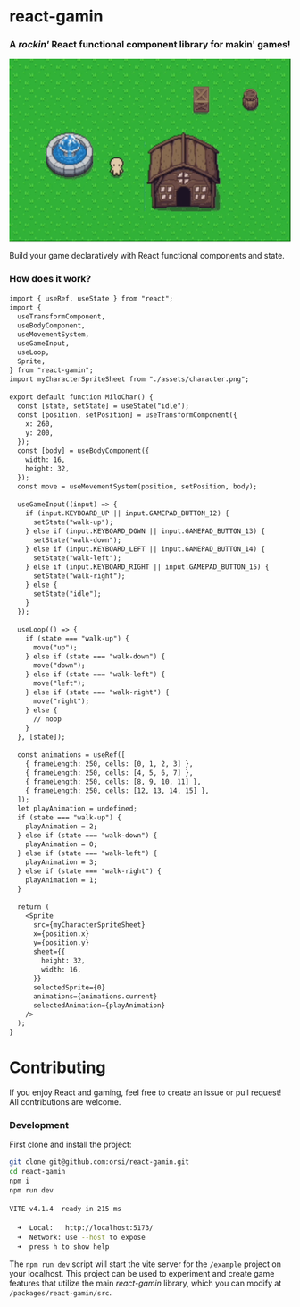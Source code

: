 # react-gamin

### A *rockin'* React functional component library for makin' games!  

![react-gamin](./react-gamin.gif?raw=true "react-gamin")

Build your game declaratively with React functional components and state.

### How does it work?

```tsx
import { useRef, useState } from "react";
import {
  useTransformComponent,
  useBodyComponent,
  useMovementSystem,
  useGameInput,
  useLoop,
  Sprite,
} from "react-gamin";
import myCharacterSpriteSheet from "./assets/character.png";

export default function MiloChar() {
  const [state, setState] = useState("idle");
  const [position, setPosition] = useTransformComponent({
    x: 260,
    y: 200,
  });
  const [body] = useBodyComponent({
    width: 16,
    height: 32,
  });
  const move = useMovementSystem(position, setPosition, body);

  useGameInput((input) => {
    if (input.KEYBOARD_UP || input.GAMEPAD_BUTTON_12) {
      setState("walk-up");
    } else if (input.KEYBOARD_DOWN || input.GAMEPAD_BUTTON_13) {
      setState("walk-down");
    } else if (input.KEYBOARD_LEFT || input.GAMEPAD_BUTTON_14) {
      setState("walk-left");
    } else if (input.KEYBOARD_RIGHT || input.GAMEPAD_BUTTON_15) {
      setState("walk-right");
    } else {
      setState("idle");
    }
  });

  useLoop(() => {
    if (state === "walk-up") {
      move("up");
    } else if (state === "walk-down") {
      move("down");
    } else if (state === "walk-left") {
      move("left");
    } else if (state === "walk-right") {
      move("right");
    } else {
      // noop
    }
  }, [state]);

  const animations = useRef([
    { frameLength: 250, cells: [0, 1, 2, 3] },
    { frameLength: 250, cells: [4, 5, 6, 7] },
    { frameLength: 250, cells: [8, 9, 10, 11] },
    { frameLength: 250, cells: [12, 13, 14, 15] },
  ]);
  let playAnimation = undefined;
  if (state === "walk-up") {
    playAnimation = 2;
  } else if (state === "walk-down") {
    playAnimation = 0;
  } else if (state === "walk-left") {
    playAnimation = 3;
  } else if (state === "walk-right") {
    playAnimation = 1;
  }

  return (
    <Sprite
      src={myCharacterSpriteSheet}
      x={position.x}
      y={position.y}
      sheet={{
        height: 32,
        width: 16,
      }}
      selectedSprite={0}
      animations={animations.current}
      selectedAnimation={playAnimation}
    />
  );
}
```

# Contributing

If you enjoy React and gaming, feel free to create an issue or pull request! All contributions are welcome.

### Development

First clone and install the project:

```sh
git clone git@github.com:orsi/react-gamin.git
cd react-gamin
npm i
npm run dev

VITE v4.1.4  ready in 215 ms

  ➜  Local:   http://localhost:5173/
  ➜  Network: use --host to expose
  ➜  press h to show help
```

The `npm run dev` script will start the vite server for the `/example` project on your localhost. This project can be used to experiment and create game features that utilize the main *react-gamin* library, which you can modify at `/packages/react-gamin/src`.

